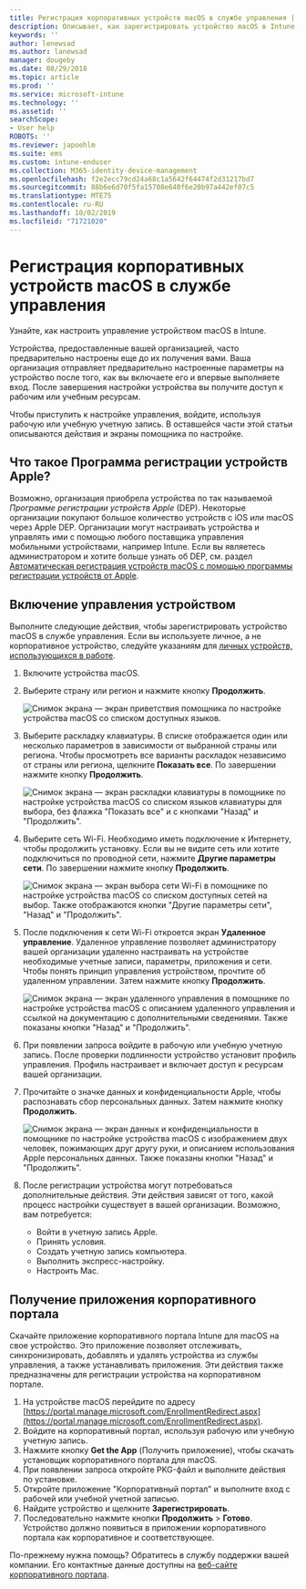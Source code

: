 ```yaml
---
title: Регистрация корпоративных устройств macOS в службе управления | Документы Майкрософт
description: Описывает, как зарегистрировать устройство macOS в Intune, если оно приобретено и предоставлено вашей организацией.
keywords: ''
author: lenewsad
ms.author: lanewsad
manager: dougeby
ms.date: 08/29/2018
ms.topic: article
ms.prod: ''
ms.service: microsoft-intune
ms.technology: ''
ms.assetid: ''
searchScope:
- User help
ROBOTS: ''
ms.reviewer: japoehlm
ms.suite: ems
ms.custom: intune-enduser
ms.collection: M365-identity-device-management
ms.openlocfilehash: f2e2ecc79cd24a68c1a5642f64474f2d31217bd7
ms.sourcegitcommit: 88b6e6d70f5fa15708e640f6e20b97a442ef07c5
ms.translationtype: MTE75
ms.contentlocale: ru-RU
ms.lasthandoff: 10/02/2019
ms.locfileid: "71721020"
---
```

# <a name="enroll-your-organization-provided-macos-device-in-management"></a>Регистрация корпоративных устройств macOS в службе управления

Узнайте, как настроить управление устройством macOS в Intune.  

Устройства, предоставленные вашей организацией, часто предварительно настроены еще до их получения вами. Ваша организация отправляет предварительно настроенные параметры на устройство после того, как вы включаете его и впервые выполняете вход. После завершения настройки устройства вы получите доступ к рабочим или учебным ресурсам.

Чтобы приступить к настройке управления, войдите, используя рабочую или учебную учетную запись. В оставшейся части этой статьи описываются действия и экраны помощника по настройке.

## <a name="what-is-apple-dep"></a>Что такое Программа регистрации устройств Apple?

Возможно, организация приобрела устройства по так называемой *Программе регистрации устройств Apple* (DEP). Некоторые организации покупают большое количество устройств с iOS или macOS через Apple DEP. Организации могут настраивать устройства и управлять ими с помощью любого поставщика управления мобильными устройствами, например Intune. Если вы являетесь администратором и хотите больше узнать об DEP, см. раздел [Автоматическая регистрация устройств macOS с помощью программы регистрации устройств от Apple](https://docs.microsoft.com/intune/enrollment/device-enrollment-program-enroll-macos.md).  

## <a name="get-your-device-managed"></a>Включение управления устройством

Выполните следующие действия, чтобы зарегистрировать устройство macOS в службе управления. Если вы используете личное, а не корпоративное устройство, следуйте указаниям для [личных устройств, использующихся в работе](enroll-your-device-in-intune-macos-cp.md).  

1. Включите устройства macOS.
2. Выберите страну или регион и нажмите кнопку **Продолжить**.  

   ![Снимок экрана — экран приветствия помощника по настройке устройства macOS со списком доступных языков.](./media/macos-dep-welcome-1808.png)
3. Выберите раскладку клавиатуры. В списке отображается один или несколько параметров в зависимости от выбранной страны или региона. Чтобы просмотреть все варианты раскладок независимо от страны или региона, щелкните **Показать все**. По завершении нажмите кнопку **Продолжить**.  

   ![Снимок экрана — экран раскладки клавиатуры в помощнике по настройке устройства macOS со списком языков клавиатуры для выбора, без флажка "Показать все" и с кнопками "Назад" и "Продолжить".](./media/macos-dep-keyboard-1808.png)  
4. Выберите сеть Wi-Fi. Необходимо иметь подключение к Интернету, чтобы продолжить установку. Если вы не видите сеть или хотите подключиться по проводной сети, нажмите **Другие параметры сети**. По завершении нажмите кнопку **Продолжить**.  

   ![Снимок экрана — экран выбора сети Wi-Fi в помощнике по настройке устройства macOS со списком доступных сетей на выбор. Также отображаются кнопки "Другие параметры сети", "Назад" и "Продолжить".](./media/macos-dep-wifi-1808.png)  
5. После подключения к сети Wi-Fi откроется экран **Удаленное управление**. Удаленное управление позволяет администратору вашей организации удаленно настраивать на устройстве необходимые учетные записи, параметры, приложения и сети. Чтобы понять принцип управления устройством, прочтите об удаленном управлении. Затем нажмите кнопку **Продолжить**.  

   ![Снимок экрана — экран удаленного управления в помощнике по настройке устройства macOS с описанием удаленного управления и ссылкой на документацию с дополнительными сведениями. Также показаны кнопки "Назад" и "Продолжить".](./media/macos-dep-remote-management-1-1808.png)  
6. При появлении запроса войдите в рабочую или учебную учетную запись. После проверки подлинности устройство установит профиль управления. Профиль настраивает и включает доступ к ресурсам вашей организации.  
7. Прочитайте о значке данных и конфиденциальности Apple, чтобы распознавать сбор персональных данных. Затем нажмите кнопку **Продолжить**.  

   ![Снимок экрана — экран данных и конфиденциальности в помощнике по настройке устройства macOS с изображением двух человек, пожимающих друг другу руки, и описанием использования Apple персональных данных. Также показаны кнопки "Назад" и "Продолжить".](./media/macos-dep-apple-data-privacy-1808.png)  
8. После регистрации устройства могут потребоваться дополнительные действия. Эти действия зависят от того, какой процесс настройки существует в вашей организации. Возможно, вам потребуется:
    * Войти в учетную запись Apple.
    * Принять условия.
    * Создать учетную запись компьютера.
    * Выполнить экспресс-настройку.
    * Настроить Mac.

## <a name="get-the-company-portal-app"></a>Получение приложения корпоративного портала

Скачайте приложение корпоративного портала Intune для macOS на свое устройство. Это приложение позволяет отслеживать, синхронизировать, добавлять и удалять устройства из службы управления, а также устанавливать приложения. Эти действия также предназначены для регистрации устройства на корпоративном портале.

1. На устройстве macOS перейдите по адресу [https://portal.manage.microsoft.com/EnrollmentRedirect.aspx](https://portal.manage.microsoft.com/EnrollmentRedirect.aspx).
2. Войдите на корпоративный портал, используя рабочую или учебную учетную запись. 
3. Нажмите кнопку **Get the App** (Получить приложение), чтобы скачать установщик корпоративного портала для macOS.
4. При появлении запроса откройте PKG-файл и выполните действия по установке.
5. Откройте приложение "Корпоративный портал" и выполните вход с рабочей или учебной учетной записью.
6. Найдите устройство и щелкните **Зарегистрировать**.
7. Последовательно нажмите кнопки **Продолжить**  >  **Готово**. Устройство должно появиться в приложении корпоративного портала как корпоративное и соответствующее.

По-прежнему нужна помощь? Обратитесь в службу поддержки вашей компании. Его контактные данные доступны на [веб-сайте корпоративного портала](https://go.microsoft.com/fwlink/?linkid=2010980).
